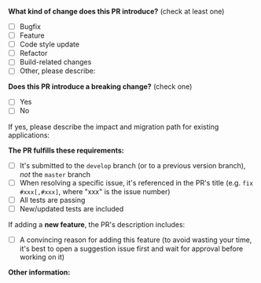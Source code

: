 <!--
Please make sure to read the Pull Request Guidelines:
https://github.com/mattrothenberg/vue-grid-styled/.github/CONTRIBUTING.md#pull-request-guidelines
-->

<!-- PULL REQUEST TEMPLATE -->

<!-- (Update "[ ]" to "[x]" to check a box) -->

**What kind of change does this PR introduce?** (check at least one)

* [ ] Bugfix
* [ ] Feature
* [ ] Code style update
* [ ] Refactor
* [ ] Build-related changes
* [ ] Other, please describe:

**Does this PR introduce a breaking change?** (check one)

* [ ] Yes
* [ ] No

If yes, please describe the impact and migration path for existing applications:

**The PR fulfills these requirements:**

* [ ] It's submitted to the `develop` branch (or to a previous version branch), _not_ the `master` branch
* [ ] When resolving a specific issue, it's referenced in the PR's title (e.g. `fix #xxx[,#xxx]`, where "xxx" is the issue number)
* [ ] All tests are passing
* [ ] New/updated tests are included

If adding a **new feature**, the PR's description includes:

* [ ] A convincing reason for adding this feature (to avoid wasting your time, it's best to open a suggestion issue first and wait for approval before working on it)

**Other information:**
